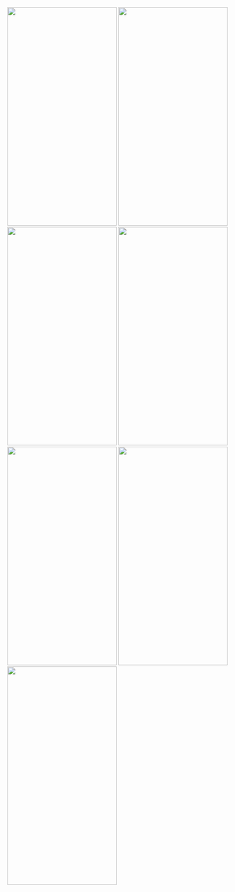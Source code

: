 <img src = "https://user-images.githubusercontent.com/113905603/228747277-65d8140a-85ec-4f6c-96a1-924273ccebcc.png" height = 500 width = 250>
<img src = "https://user-images.githubusercontent.com/113905603/228747280-dc82b719-f68d-4a4e-be22-48e0661112fd.png" height = 500 width = 250>
<img src = "https://user-images.githubusercontent.com/113905603/228747281-2f126fe6-c77d-4ef3-ab2b-f92b82266168.png" height = 500 width = 250>
<img src = "https://user-images.githubusercontent.com/113905603/228747285-68ce8eeb-93d3-43ee-a05f-1c810477a263.png" height = 500 width = 250>
<img src = "https://user-images.githubusercontent.com/113905603/228747287-30d8eed5-942c-4f54-a72e-a849bec8307c.png" height = 500 width = 250>
<img src = "https://user-images.githubusercontent.com/113905603/228747288-4f1f3271-38a2-42b7-88af-1873f7e7f30a.png" height = 500 width = 250>
<img src = "https://user-images.githubusercontent.com/113905603/228747293-885e0227-4155-49a3-89bf-b215748964a8.png" height = 500 width = 250>
